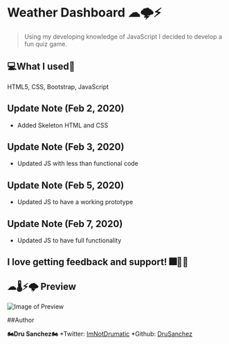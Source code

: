 # Weather Dashboard ☁🌩⚡

>Using my developing knowledge of JavaScript I decided to develop a fun quiz game.

## 💻What I used💽
HTML5, CSS, Bootstrap, JavaScript

## Update Note (Feb 2, 2020)
- Added Skeleton HTML and CSS

## Update Note (Feb 3, 2020)
- Updated JS with less than functional code

## Update Note (Feb 5, 2020)
- Updated JS to have a working prototype

## Update Note (Feb 7, 2020)
- Updated JS to have full functionality



## I love getting feedback and support! 🎆🎇🎈


## ☁🌡⚡🌩 Preview

![Image of Preview](assets/preview.png)



##Author

**🏍Dru Sanchez🏍**
*Twitter: [ImNotDrumatic](https://twitter.com/ImNotDrumatic)
*Github:  [DruSanchez](https://github.com/Drubaloo)